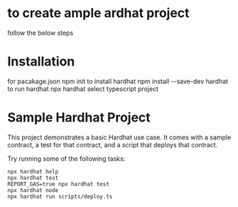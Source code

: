 # to create ample ardhat project
follow the below steps
# Installation
for pacakage.json
npm init
to install hardhat
npm install --save-dev hardhat
to run hardhat
npx hardhat
select typescript project

# Sample Hardhat Project

This project demonstrates a basic Hardhat use case. It comes with a sample contract, a test for that contract, and a script that deploys that contract.

Try running some of the following tasks:

```shell
npx hardhat help
npx hardhat test
REPORT_GAS=true npx hardhat test
npx hardhat node
npx hardhat run scripts/deploy.ts
```
